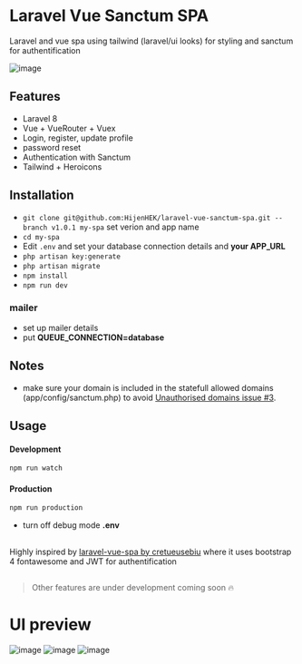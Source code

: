 # Laravel Vue Sanctum SPA

Laravel and vue spa using tailwind (laravel/ui looks) for styling and sanctum for authentification

![image](https://drive.google.com/uc?export=view&id=1E-hlDaiSC248fMzmtivjQJprTY_qJVUA)


## Features

-   Laravel 8
-   Vue + VueRouter + Vuex
-   Login, register, update profile
-   password reset
-   Authentication with Sanctum
-   Tailwind + Heroicons

## Installation

-   `git clone git@github.com:HijenHEK/laravel-vue-sanctum-spa.git --branch v1.0.1 my-spa`  set verion and app name 
-   `cd my-spa`
-   Edit `.env` and set your database connection details and **your APP_URL** 
-   `php artisan key:generate`
-   `php artisan migrate`
-   `npm install`
-   `npm run dev`

### mailer
-   set up mailer details
-   put **QUEUE_CONNECTION=database** 
## Notes
- make sure your domain is included in the statefull allowed domains (app/config/sanctum.php) to avoid [Unauthorised domains issue #3](/../../issues/3).

## Usage

#### Development

```bash
npm run watch

```

#### Production

```bash
npm run production
```
- turn off debug mode **.env**
##

Highly inspired by [laravel-vue-spa by cretueusebiu](https://github.com/cretueusebiu/laravel-vue-spa) where it uses bootstrap 4 fontawesome and JWT for authentification

##

> Other features are under development coming soon :fire:


# UI preview

![image](https://drive.google.com/uc?export=view&id=1mTeWNVOaqEl2437lHtgiNcb6dfTj6KZ6)
![image](https://drive.google.com/uc?export=view&id=177_rm40cjacxza19Ue68dVQUizeKQxJy)
![image](https://drive.google.com/uc?export=view&id=1D4Hr3X97GuFmsd6mh3nzahx6VhciXI3a)
